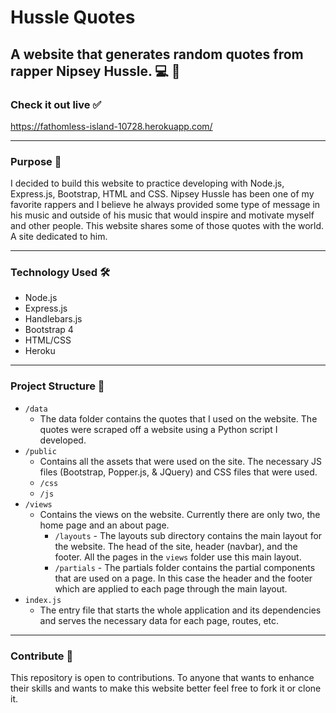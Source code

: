 # Hussle Quotes

## A website that generates random quotes from rapper Nipsey Hussle. :computer: :checkered_flag:

### Check it out live :white_check_mark:

https://fathomless-island-10728.herokuapp.com/

---

### Purpose :brain:

I decided to build this website to practice developing with Node.js, Express.js, Bootstrap, HTML and CSS. Nipsey Hussle has been one of my favorite rappers and I believe he always provided some type of message in his music and outside of his music that would inspire and motivate myself and other people. This website shares some of those quotes with the world. A site dedicated to him.

---

### Technology Used :hammer_and_wrench:

-   Node.js
-   Express.js
-   Handlebars.js
-   Bootstrap 4
-   HTML/CSS
-   Heroku

---

### Project Structure :open_file_folder:

-   `/data`
    -   The data folder contains the quotes that I used on the website. The quotes were scraped off a website using a Python script I developed.
-   `/public`
    -   Contains all the assets that were used on the site. The necessary JS files (Bootstrap, Popper.js, & JQuery) and CSS files that were used.
    -   `/css`
    -   `/js`
-   `/views`
    -   Contains the views on the website. Currently there are only two, the home page and an about page.
        -   `/layouts` - The layouts sub directory contains the main layout for the website. The head of the site, header (navbar), and the footer. All the pages in the `views` folder use this main layout.
        -   `/partials` - The partials folder contains the partial components that are used on a page. In this case the header and the footer which are applied to each page through the main layout.
-   `index.js`
    -   The entry file that starts the whole application and its dependencies and serves the necessary data for each page, routes, etc.

---

### Contribute :wrench:

This repository is open to contributions. To anyone that wants to enhance their skills and wants to make this website better feel free to fork it or clone it.
